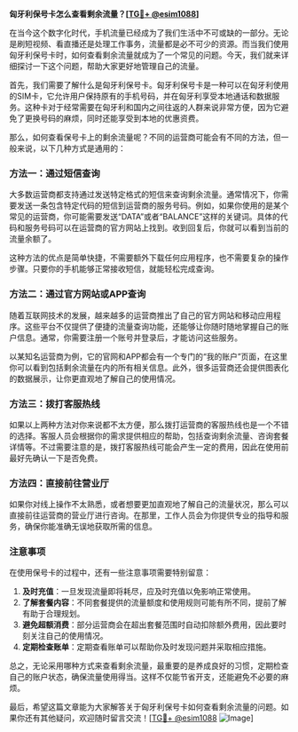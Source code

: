 **匈牙利保号卡怎么查看剩余流量？[[TG💪+ @esim1088](https://t.me/s/esim1088)]**

在当今这个数字化时代，手机流量已经成为了我们生活中不可或缺的一部分。无论是刷短视频、看直播还是处理工作事务，流量都是必不可少的资源。而当我们使用匈牙利保号卡时，如何查看剩余流量就成为了一个常见的问题。今天，我们就来详细探讨一下这个问题，帮助大家更好地管理自己的流量。

首先，我们需要了解什么是匈牙利保号卡。匈牙利保号卡是一种可以在匈牙利使用的SIM卡，它允许用户保持原有的手机号码，并在匈牙利享受本地通话和数据服务。这种卡对于经常需要在匈牙利和国内之间往返的人群来说非常方便，因为它避免了更换号码的麻烦，同时还能享受到本地的优惠资费。

那么，如何查看保号卡上的剩余流量呢？不同的运营商可能会有不同的方法，但一般来说，以下几种方式是通用的：

### 方法一：通过短信查询

大多数运营商都支持通过发送特定格式的短信来查询剩余流量。通常情况下，你需要发送一条包含特定代码的短信到运营商的服务号码。例如，如果你使用的是某个常见的运营商，你可能需要发送“DATA”或者“BALANCE”这样的关键词。具体的代码和服务号码可以在运营商的官方网站上找到。收到回复后，你就可以看到当前的流量余额了。

这种方法的优点是简单快捷，不需要额外下载任何应用程序，也不需要复杂的操作步骤。只要你的手机能够正常接收短信，就能轻松完成查询。

### 方法二：通过官方网站或APP查询

随着互联网技术的发展，越来越多的运营商推出了自己的官方网站和移动应用程序。这些平台不仅提供了便捷的流量查询功能，还能够让你随时随地掌握自己的账户信息。通常，你需要注册一个账号并登录后，才能访问这些服务。

以某知名运营商为例，它的官网和APP都会有一个专门的“我的账户”页面，在这里你可以看到包括剩余流量在内的所有相关信息。此外，很多运营商还会提供图表化的数据展示，让你更直观地了解自己的使用情况。

### 方法三：拨打客服热线

如果以上两种方法对你来说都不太方便，那么拨打运营商的客服热线也是一个不错的选择。客服人员会根据你的需求提供相应的帮助，包括查询剩余流量、咨询套餐详情等。不过需要注意的是，拨打客服热线可能会产生一定的费用，因此在使用前最好先确认一下是否免费。

### 方法四：直接前往营业厅

如果你对线上操作不太熟悉，或者想要更加直观地了解自己的流量状况，那么可以直接前往运营商的营业厅进行咨询。在那里，工作人员会为你提供专业的指导和服务，确保你能准确无误地获取所需的信息。

### 注意事项

在使用保号卡的过程中，还有一些注意事项需要特别留意：

1. **及时充值**：一旦发现流量即将耗尽，应及时充值以免影响正常使用。
2. **了解套餐内容**：不同套餐提供的流量额度和使用规则可能有所不同，提前了解有助于合理规划。
3. **避免超额消费**：部分运营商会在超出套餐范围时自动扣除额外费用，因此要时刻关注自己的使用情况。
4. **定期检查账单**：定期查看账单可以帮助你及时发现问题并采取相应措施。

总之，无论采用哪种方式来查看剩余流量，最重要的是养成良好的习惯，定期检查自己的账户状态，确保流量使用得当。这样不仅能节省开支，还能避免不必要的麻烦。

最后，希望这篇文章能为大家解答关于匈牙利保号卡如何查看剩余流量的问题。如果你还有其他疑问，欢迎随时留言交流！[[TG💪+ @esim1088](https://t.me/s/esim1088) ![Image](https://i.postimg.cc/4NQfJmqS/Snipaste-2025-05-13-00-14-12.png)]